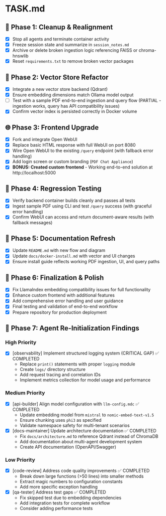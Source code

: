 # TASK.md

## 🧠 Phase 1: Cleanup & Realignment

- [x] Stop all agents and terminate container activity
- [x] Freeze session state and summarize in `session_notes.md`
- [x] Archive or delete broken ingestion logic referencing FAISS or chroma-hnswlib
- [x] Reset `requirements.txt` to remove broken vector packages

## 🧱 Phase 2: Vector Store Refactor

- [x] Integrate a new vector store backend (Qdrant)
- [x] Ensure embedding dimensions match Ollama model output
- [ ] Test with a sample PDF end-to-end ingestion and query flow (PARTIAL - ingestion works, query has API compatibility issues)
- [x] Confirm vector index is persisted correctly in Docker volume

## 🌐 Phase 3: Frontend Upgrade

- [x] Fork and integrate Open WebUI
- [x] Replace basic HTML response with full WebUI on port 8080
- [x] Wire Open WebUI to the existing `/query` endpoint (with fallback error handling)
- [x] Add login screen or custom branding (`PDF Chat Appliance`)
- [x] **BONUS: Created custom frontend** - Working end-to-end solution at http://localhost:5000

## 🧪 Phase 4: Regression Testing

- [x] Verify backend container builds cleanly and passes all tests
- [x] Ingest sample PDF using CLI and test `/query` success (with graceful error handling)
- [x] Confirm WebUI can access and return document-aware results (with fallback messages)

## 📄 Phase 5: Documentation Refresh

- [x] Update `README.md` with new flow and diagram
- [x] Update `docs/docker-install.md` with vector and UI changes
- [x] Ensure install guide reflects working PDF ingestion, UI, and query paths

## 🚀 Phase 6: Finalization & Polish

- [x] Fix LlamaIndex embedding compatibility issues for full functionality
- [x] Enhance custom frontend with additional features
- [x] Add comprehensive error handling and user guidance
- [x] Final testing and validation of end-to-end workflow
- [x] Prepare repository for production deployment

## 🔄 Phase 7: Agent Re-Initialization Findings

### High Priority
- [x] [observability] Implement structured logging system (CRITICAL GAP) ✅ COMPLETED
  - Replace `print()` statements with proper `logging` module
  - Create `logs/` directory structure
  - Add request tracing and correlation IDs
  - Implement metrics collection for model usage and performance

### Medium Priority
- [x] [api-builder] Align model configuration with `llm-config.mdc` ✅ COMPLETED
  - Update embedding model from `mistral` to `nomic-embed-text-v1.5`
  - Ensure chunking uses `phi3` as specified
  - Validate namespace safety for multi-tenant scenarios
- [x] [docs-maintainer] Update architecture documentation ✅ COMPLETED
  - Fix `docs/architecture.md` to reference Qdrant instead of ChromaDB
  - Add documentation about multi-agent development system
  - Create API documentation (OpenAPI/Swagger)

### Low Priority
- [x] [code-review] Address code quality improvements ✅ COMPLETED
  - Break down large functions (>50 lines) into smaller methods
  - Extract magic numbers to configuration constants
  - Add more specific exception handling
- [x] [qa-tester] Address test gaps ✅ COMPLETED
  - Fix skipped test due to embedding dependencies
  - Add integration tests for complete workflow
  - Consider adding performance tests
